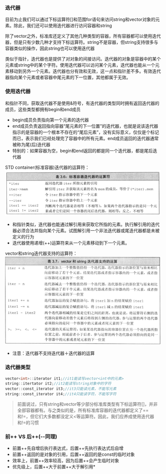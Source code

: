 ### 迭代器
目前为止我们可以通过下标运算符[]和范围for语句来访问string和vector对象的元素。除此，我们还可以使用迭代器进行访问容器和string

除了vector之外，标准库还定义了其他几种类型的容器，所有容器都可以使用迭代器，但是只有少数几种才支持下标运算符。string不是容器，但string支持很多与容器类似的操作，因此string也可以使用迭代器

类似于指针，迭代器也是提供了对对象的间接访问。迭代器的对象是容器中的某个元素或string中的某个字符。使用迭代器可以访问某个元素，迭代器也能从一个元素移动到另外一个元素。迭代器也分有效和无效，这一点和指针差不多。有效迭代器指向某个元素或者容器中尾元素的下一位置，其他都属于无效。

### 使用迭代器
和指针不同，获取迭代器不是使用&符号，有迭代器的类型同时拥有返回迭代器的成员，这些类型都拥有begin和end成员
  - begin成员负责指向第一个元素的迭代器
  - end成员负责返回指向容器“尾元素的下一位置”的迭代器，也就是说该迭代器指示的是容器的一个根本不存在的“尾后元素”，没有实际意义，仅仅是个标记而已，表示我们已经处理完了容器中的所有元素。end成员返回的迭代器通常被称为尾(后)迭代器
  - 特别的：如果容器为空，begin和end返回的都是同一个迭代器，都是尾后迭代器

STD container(标准容器)迭代器的运算符：
![](images/2022-11-13-20-02-24.png)
  - 和指针类似，迭代器也能通过解引用来获取它所指的元素。执行解引用的迭代器必须合法并指向某个元素。试图解引用一个非法迭代器或尾迭代器都是未被定义的行为
  - 迭代器使用递增(++)运算符来从一个元素移动到下一个元素。

vector和string迭代器支持的运算符：
![](images/2022-11-13-21-29-22.png)
- 注意：迭代器不支持迭代器＋迭代器的运算

### 迭代器类型
``` cpp
vector<int>::iterator it1;//it1能读写vector<int中的元素>
string::itertator it2;//it2能读写string对象中的字符
vector::const_iterator it3;//it3只能读元素，不能写元素
string::const_iterator it4;//it4只能读字符，不能写字符
```

> 前面说过，只有string和vector等少部分标准库类型有下标运算符[]，并非全部容器都有。与之类似的是，所有标准库容器的迭代器都定义了==和!=，但它们大多数都没定义<等运算符。因此，我们应养成使用迭代器和!=的习惯


### 前++ VS 后++(--同理)
  - 前置++先自增后执行表达式，后置++先执行表达式后自增
  - 前置++返回的是对象的引用，后置++返回的是const的临时对象
  - 效率上，前置++效率较高，因为后置++会产生临时对象
  - 优先级上，后置++大于前置++大于解引用*

